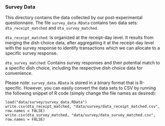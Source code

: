 ### Survey Data

This directory contains the data collected by our post-experimental questionnaire. The file `survey_data.RData` contains two data sets: `dta_receipt_matched` and `dta_survey_matched`.

`dta_receipt_matched`: Is organized at the receipt-day level. It results from merging the dish choice data, after aggregating it at the receipt-day level with the survey response to identify transactions which we can allocate to a specific survey response. 

`dta_survey_matched`: Contains survey responses and their potential match to a specific dish choice, including the respective dish choice data for convenience. 

Please note: `survey_data.RData` is stored in a binary format that is R-specific. However, you can easily convert the data sets to CSV by running the following snippet of R code (simply change the file names as desired):

```
load("data/survey/survey_data.RData")
write.csv(dta_receipt_matched, "data/survey/data_receipt_matched.csv", row.names = FALSE)
write.csv(dta_survey_matched, "data/survey/data_survey_matched.csv", row.names = FALSE)
```

  
  
